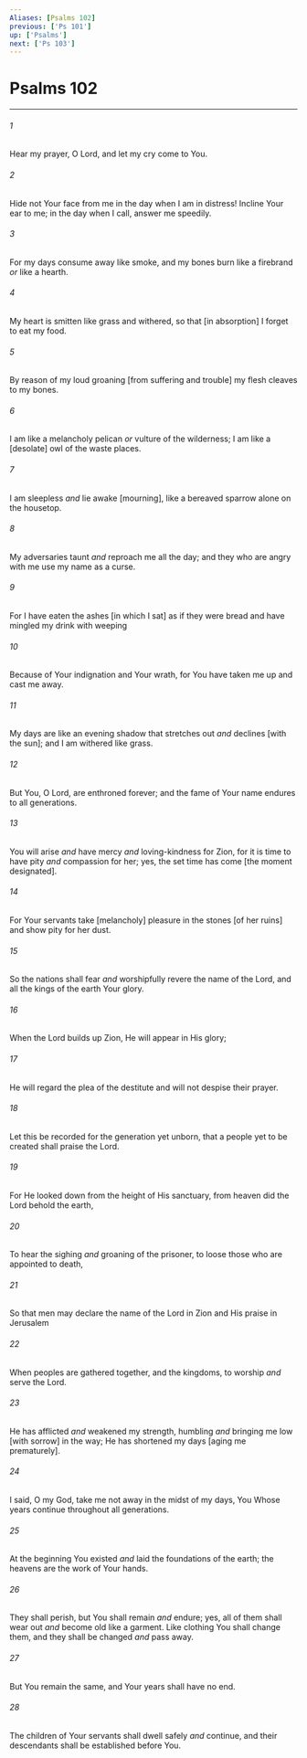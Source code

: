 ```yaml
---
Aliases: [Psalms 102]
previous: ['Ps 101']
up: ['Psalms']
next: ['Ps 103']
---
```

# Psalms 102

***














###### 1 






Hear my prayer, O Lord, and let my cry come to You. 













###### 2 






Hide not Your face from me in the day when I am in distress! Incline Your ear to me; in the day when I call, answer me speedily. 













###### 3 






For my days consume away like smoke, and my bones burn like a firebrand _or_ like a hearth. 













###### 4 






My heart is smitten like grass and withered, so that [in absorption] I forget to eat my food. 













###### 5 






By reason of my loud groaning [from suffering and trouble] my flesh cleaves to my bones. 













###### 6 






I am like a melancholy pelican _or_ vulture of the wilderness; I am like a [desolate] owl of the waste places. 













###### 7 






I am sleepless _and_ lie awake [mourning], like a bereaved sparrow alone on the housetop. 













###### 8 






My adversaries taunt _and_ reproach me all the day; and they who are angry with me use my name as a curse. 













###### 9 






For I have eaten the ashes [in which I sat] as if they were bread and have mingled my drink with weeping 













###### 10 






Because of Your indignation and Your wrath, for You have taken me up and cast me away. 













###### 11 






My days are like an evening shadow that stretches out _and_ declines [with the sun]; and I am withered like grass. 













###### 12 






But You, O Lord, are enthroned forever; and the fame of Your name endures to all generations. 













###### 13 






You will arise _and_ have mercy _and_ loving-kindness for Zion, for it is time to have pity _and_ compassion for her; yes, the set time has come [the moment designated]. 













###### 14 






For Your servants take [melancholy] pleasure in the stones [of her ruins] and show pity for her dust. 













###### 15 






So the nations shall fear _and_ worshipfully revere the name of the Lord, and all the kings of the earth Your glory. 













###### 16 






When the Lord builds up Zion, He will appear in His glory; 













###### 17 






He will regard the plea of the destitute and will not despise their prayer. 













###### 18 






Let this be recorded for the generation yet unborn, that a people yet to be created shall praise the Lord. 













###### 19 






For He looked down from the height of His sanctuary, from heaven did the Lord behold the earth, 













###### 20 






To hear the sighing _and_ groaning of the prisoner, to loose those who are appointed to death, 













###### 21 






So that men may declare the name of the Lord in Zion and His praise in Jerusalem 













###### 22 






When peoples are gathered together, and the kingdoms, to worship _and_ serve the Lord. 













###### 23 






He has afflicted _and_ weakened my strength, humbling _and_ bringing me low [with sorrow] in the way; He has shortened my days [aging me prematurely]. 













###### 24 






I said, O my God, take me not away in the midst of my days, You Whose years continue throughout all generations. 













###### 25 






At the beginning You existed _and_ laid the foundations of the earth; the heavens are the work of Your hands. 













###### 26 






They shall perish, but You shall remain _and_ endure; yes, all of them shall wear out _and_ become old like a garment. Like clothing You shall change them, and they shall be changed _and_ pass away. 













###### 27 






But You remain the same, and Your years shall have no end. 













###### 28 






The children of Your servants shall dwell safely _and_ continue, and their descendants shall be established before You.
